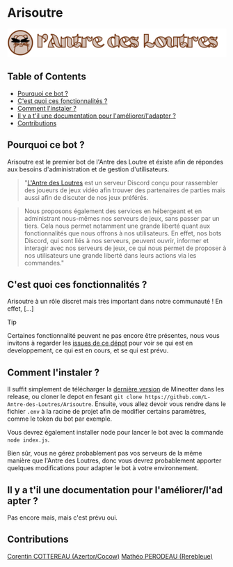 # Arisoutre

![arisoutre-logo](https://raw.githubusercontent.com/L-Antre-des-Loutres/Webisoutre/refs/heads/main/public/img/logo/adl-logo.png)

## Table of Contents

- [Pourquoi ce bot ?](#Pourquoi ce bot ?)
- [C'est quoi ces fonctionnalités ?](#C'est quoi ces fonctionnalités ?)
- [Comment l'instaler ?](#Comment l'instaler ?)
- [Il y a t'il une documentation pour l'améliorer/l'adapter ?](#Il y a t'il une documentation pour l'améliorer/l'adapter ?)
- [Contributions](#Contributions)

## Pourquoi ce bot ?

Arisoutre est le premier bot de l'Antre des Loutre et éxiste afin de répondes aux besoins d'administration et de gestion d'utilisateurs.

> "[L'Antre des Loutres](https://discord.gg/k4ZBFVdntp) est un serveur Discord conçu pour rassembler des joueurs de jeux vidéo afin trouver des partenaires de parties mais aussi afin de discuter de nos jeux préférés.

> Nous proposons également des services en hébergeant et en administrant nous-mêmes nos serveurs de jeux, sans passer par un tiers. Cela nous permet notamment une grande liberté quant aux fonctionnalités que nous offrons à nos utilisateurs. En effet, nos bots Discord, qui sont liés à nos serveurs, peuvent ouvrir, informer et interagir avec nos serveurs de jeux, ce qui nous permet de proposer à nos utilisateurs une grande liberté dans leurs actions via les commandes."

## C'est quoi ces fonctionnalités ?

Arisoutre à un rôle discret mais très important dans notre communauté ! En effet, [...]

> [!TIP]
> Certaines fonctionnalité peuvent ne pas encore être présentes, nous vous invitons à regarder les [issues de ce dépot](https://github.com/L-Antre-des-Loutres/Arisoutre/issues) pour voir se qui est en developpement, ce qui est en cours, et se qui est prévu.

## Comment l'instaler ?

Il suffit simplement de télécharger la [dernière version](https://github.com/L-Antre-des-Loutres/Arisoutre) de Mineotter dans les release, ou cloner le depot en fesant `git clone https://github.com/L-Antre-des-Loutres/Arisoutre`. Ensuite, vous allez devoir vous rendre dans le fichier `.env` à la racine de projet afin de modifier certains paramètres, comme le token du bot par exemple. 

Vous devrez également installer node pour lancer le bot avec la commande `node index.js`.

Bien sûr, vous ne gérez probablement pas vos serveurs de la même manière que l'Antre des Loutres, donc vous devrez probablement apporter quelques modifications pour adapter le bot à votre environnement.

## Il y a t'il une documentation pour l'améliorer/l'adapter ?

Pas encore mais, mais c'est prévu oui.

## Contributions

[Corentin COTTEREAU (Azertor/Cocow)](https://github.com/Corentin-cott)
[Mathéo PERODEAU (Rerebleue)](https://github.com/matheo-1712)
